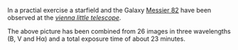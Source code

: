 In a practial exercise a starfield and the Galaxy [Messier 82](https://en.wikipedia.org/wiki/Messier_82) have been observed at the [*vienna little telescope*](https://astro.univie.ac.at/ueber-uns/instrumente/).

The above picture has been combined from 26 images in three wavelengths (B, V and Hα) and a total exposure time of about 23 minutes.